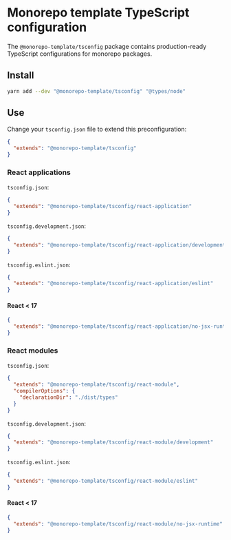 # Monorepo template TypeScript configuration

The `@monorepo-template/tsconfig` package contains production-ready TypeScript
configurations for monorepo packages.

## Install

```sh
yarn add --dev "@monorepo-template/tsconfig" "@types/node"
```

## Use

Change your `tsconfig.json` file to extend this preconfiguration:

```json
{
  "extends": "@monorepo-template/tsconfig"
}
```

### React applications

`tsconfig.json`:

```json
{
  "extends": "@monorepo-template/tsconfig/react-application"
}
```

`tsconfig.development.json`:

```json
{
  "extends": "@monorepo-template/tsconfig/react-application/development"
}
```

`tsconfig.eslint.json`:

```json
{
  "extends": "@monorepo-template/tsconfig/react-application/eslint"
}
```

#### React < 17

```json
{
  "extends": "@monorepo-template/tsconfig/react-application/no-jsx-runtime"
}
```

### React modules

`tsconfig.json`:

```json
{
  "extends": "@monorepo-template/tsconfig/react-module",
  "compilerOptions": {
    "declarationDir": "./dist/types"
  }
}
```

`tsconfig.development.json`:

```json
{
  "extends": "@monorepo-template/tsconfig/react-module/development"
}
```

`tsconfig.eslint.json`:

```json
{
  "extends": "@monorepo-template/tsconfig/react-module/eslint"
}
```

#### React < 17

```json
{
  "extends": "@monorepo-template/tsconfig/react-module/no-jsx-runtime"
}
```
